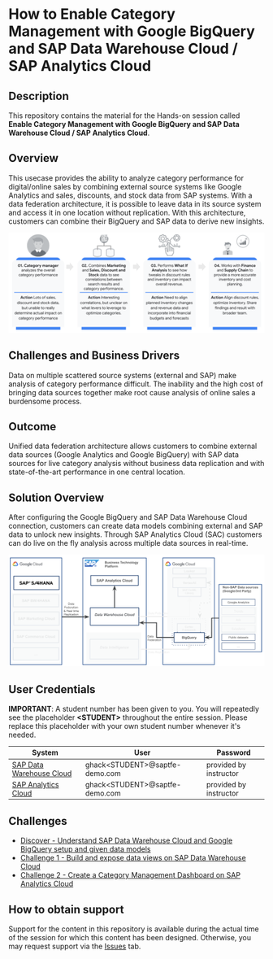 #  How to Enable Category Management with Google BigQuery and SAP Data Warehouse Cloud / SAP Analytics Cloud

## Description

This repository contains the material for the Hands-on session called **Enable Category Management with Google BigQuery and SAP Data Warehouse Cloud / SAP Analytics Cloud**.  

## Overview

This usecase provides the ability to analyze category performance for digital/online sales by combining external source systems like Google Analytics and sales, discounts, and stock data from SAP systems. With a data federation architecture, it is possible to leave data in its source system and access it in one location without replication. With this architecture, customers can combine their BigQuery and SAP data to derive new insights.

![Scenario](images/scenario.png)

## Challenges and Business Drivers
Data on multiple scattered source systems (external and SAP) make analysis of category performance difficult. The inability and the high cost of bringing data sources together make root cause analysis of online sales a burdensome process.

## Outcome

Unified data federation architecture allows customers to combine external data sources (Google Analytics and Google BigQuery) with SAP data sources for live category analysis without business data replication and with state-of-the-art performance in one central location.


## Solution Overview
After configuring the Google BigQuery and SAP Data Warehouse Cloud connection, customers can create data models combining external and SAP data to unlock new insights. Through SAP Analytics Cloud (SAC) customers can do live on the fly analysis across multiple data sources in real-time.


![Highlevel Architecture](images/solutiondiagram.png)


## User Credentials

**IMPORTANT**: A student number has been given to you. You will repeatedly see the placeholder **\<STUDENT>** throughout the entire session. Please replace this placeholder with your own student number whenever it's needed.


| System                            | User                            | Password   |
| --------------------------------- | ------------------------------- | ---------- |
| [SAP Data Warehouse Cloud](https://ccebd5f3-3595-488d-846d-eda360636613.us10.hcs.cloud.sap/dwaas-ui/index.html#/home) | ghack\<STUDENT>@saptfe-demo.com  | provided by instructor |
| [SAP Analytics Cloud](https://sunrise.us10.hcs.cloud.sap/sap/fpa/ui/app.html#/home) | ghack\<STUDENT>@saptfe-demo.com  | provided by instructor |

## Challenges

- [Discover - Understand SAP Data Warehouse Cloud and Google BigQuery setup and given data models](challenges/ex1/)
- [Challenge 1 - Build and expose data views on SAP Data Warehouse Cloud](challenges/ex2/)
- [Challenge 2 - Create a Category Management Dashboard on SAP Analytics Cloud](challenges/ex3/)

## How to obtain support

Support for the content in this repository is available during the actual time of the session for which this content has been designed. Otherwise, you may request support via the [Issues](../../issues) tab.
